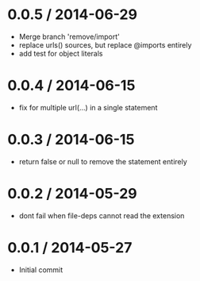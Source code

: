 
0.0.5 / 2014-06-29 
==================

 * Merge branch 'remove/import'
 * replace urls() sources, but replace @imports entirely
 * add test for object literals

0.0.4 / 2014-06-15 
==================

 * fix for multiple url(...) in a single statement

0.0.3 / 2014-06-15 
==================

 * return false or null to remove the statement entirely

0.0.2 / 2014-05-29 
==================

 * dont fail when file-deps cannot read the extension

0.0.1 / 2014-05-27 
==================

 * Initial commit
